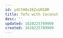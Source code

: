 ```yaml
---
id: ydCtH8v26ZxUOS8R
title: Tofu with Coconut
desc: ''
updated: 1628225789909
created: 1628225789909
---
```


